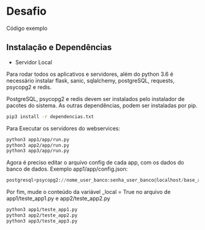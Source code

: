 # Desafio
Código exemplo

## Instalação e Dependências


- Servidor Local

Para rodar todos os aplicativos e servidores, além do python 3.6 
é necessário instalar flask, sanic, sqlalchemy, postgreSQL, requests, psycopg2 e redis.

PostgreSQL, psycopg2 e redis devem ser instalados pelo instalador de pacotes do sistema.
As outras dependências, podem ser instaladas por pip.

```sh
pip3 install -r dependencias.txt
```

Para Executar os servidores do webservices:

```sh
python3 app1/app/run.py
python3 app2/app/run.py
python3 app3/app/run.py
```

Agora é preciso editar o arquivo config de cada app,
com os dados do banco de dados.
Exemplo app1/app/config.json: 

```python
postgresql+psycopg2://nome_user_banco:senha_user_banco@localhost/base_a
```

Por fim, mude o conteúdo da variável _local = True
no arquivo de app1/teste_app1.py e app2/teste_app2.py 


```sh
python3 app1/teste_app1.py
python3 app2/teste_app2.py
python3 app3/teste_app3.py
```